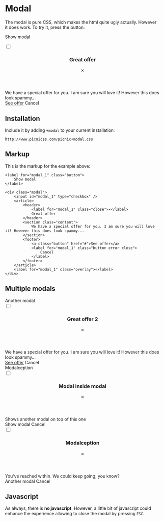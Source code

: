 <link href="/nut/raw+card+modal.fresh.css" rel="stylesheet">

# Modal

The modal is pure CSS, which makes the html quite ugly actually. However it does work. To try it, press the button:

<p>

<label for="modal_1" class="button">
Show modal
</label>

<div class="modal">
  <input id="modal_1" type="checkbox" />
  <label for="modal_1" class="overlay"></label>
  <article>
    <header>
      <h3>Great offer</h3>
      <label for="modal_1" class="close">⨯</label>
    </header>
    <section class="content">
      We have a special offer for you. I am sure you will love it! However this does look spammy...
    </section>
    <footer>
      <a class="button" href="#">See offer</a>
      <label for="modal_1" class="button error">
        Cancel
      </label>
    </footer>
  </article>
</div>

</p>


## Installation

Include it by adding `+modal` to your current installation:

    http://www.picnicss.com/picnic+modal.css



## Markup

This is the markup for the example above:

    <label for="modal_1" class="button">
        Show modal
    </label>

    <div class="modal">
        <input id="modal_1" type="checkbox" />
        <article>
            <header>
                <label for="modal_1" class="close">⨯</label>
                Great offer
            </header>
            <section class="content">
                We have a special offer for you. I am sure you will love it! However this does look spammy...
            </section>
            <footer>
                <a class="button" href="#">See offer</a>
                <label for="modal_1" class="button error close">
                    Cancel
                </label>
            </footer>
        </article>
        <label for="modal_1" class="overlay"></label>
    </div>


## Multiple modals

<label for="modal_2" class="button">
  Another modal
</label>

<div class="modal">
  <input id="modal_2" type="checkbox" />
  <label for="modal_2" class="overlay"></label>
  <article>
    <header>
      <h3>Great offer 2</h3>
      <label for="modal_2" class="close">⨯</label>
    </header>
    <section class="content">
      We have a special offer for you. I am sure you will love it! However this does look spammy...
    </section>
    <footer>
      <a class="button" href="#">See offer</a>
      <label for="modal_2" class="button error">
        Cancel
      </label>
    </footer>
  </article>
</div>

<label for="modal_3" class="button">
  Modalception
</label>

<div class="modal">
  <input id="modal_3" type="checkbox" />
  <label for="modal_3" class="overlay"></label>
  <article>
    <header>
      <h3>Modal inside modal</h3>
      <label for="modal_3" class="close">⨯</label>
    </header>
    <section class="content">
      Shows another modal on top of this one
      </label>
    </section>
    <footer>
      <label for="modal_4" class="button">
        Show modal
      </label>
      <label for="modal_3" class="button error">
        Cancel
      </label>
    </footer>
  </article>
</div>


<div class="modal">
  <input id="modal_4" type="checkbox" />
  <label for="modal_4" class="overlay"></label>
  <article>
    <header>
      <h3>Modalception</h3>
      <label for="modal_4" class="close">⨯</label>
    </header>
    <section class="content">
      You've reached within. We could keep going, you know?
    </section>
    <footer>
      <label for="modal_2" class="button">
        Another modal
      </label>
      <label for="modal_4" class="button error">
        Cancel
      </label>
    </footer>
  </article>
</div>



## Javascript

As always, there is **no javascript**. However, a little bit of javascript could enhance the experience allowing to close the modal by pressing `ESC`.


